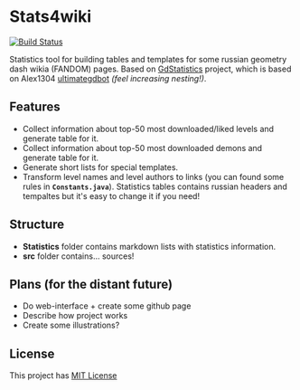 # Stats4wiki

[![Build Status](https://travis-ci.org/killhtf/stats4wiki.svg?branch=master)](https://travis-ci.org/killhtf/stats4wiki)

Statistics tool for building tables and templates for some russian geometry dash wikia (FANDOM) pages. Based on [GdStatistics](https://github.com/killhtf/GDStatistics) project, which is based on Alex1304 [ultimategdbot](https://github.com/alex1304/ultimategdbot) *(feel increasing nesting!)*. 

## Features
- Collect information about top-50 most downloaded/liked levels and generate table for it.
- Collect information about top-50 most downloaded demons and generate table for it.
- Generate short lists for special templates.
- Transform level names and level authors to links (you can found some rules in **`Constants.java`**).
Statistics tables contains russian headers and tempaltes but it's easy to change it if you need! 

## Structure
- **Statistics** folder contains markdown lists with statistics information.
- **src** folder contains... sources!

## Plans (for the distant future)
- Do web-interface + create some github page
- Describe how project works
- Create some illustrations?

## License
This project has [MIT License](https://opensource.org/licenses/MIT)
